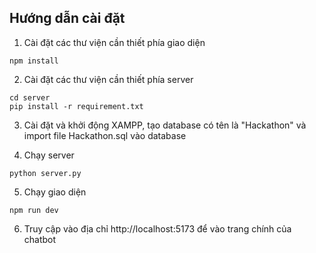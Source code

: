 
## Hướng dẫn cài đặt

1. Cài đặt các thư viện cần thiết phía giao diện
```
npm install
```

2. Cài đặt các thư viện cần thiết phía server
```
cd server
pip install -r requirement.txt
```

3. Cài đặt và khởi động XAMPP, tạo database có tên là "Hackathon" và import file Hackathon.sql vào database


4. Chạy server
```
python server.py
```

5. Chạy giao diện
```
npm run dev
```

6. Truy cập vào địa chỉ http://localhost:5173 để vào trang chính của chatbot